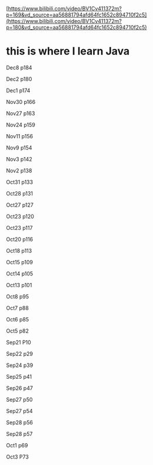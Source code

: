 [https://www.bilibili.com/video/BV1Cv411372m?p=169&vd_source=aa56881794afd64fc1652c894710f2c5](https://www.bilibili.com/video/BV1Cv411372m?p=180&vd_source=aa56881794afd64fc1652c894710f2c5)
# this is where I learn Java

Dec8 p184

Dec2 p180

Dec1 p174

Nov30 p166

Nov27 p163

Nov24 p159

Nov11 p156

Nov9 p154

Nov3 p142

Nov2 p138

Oct31 p133

Oct28 p131

Oct27 p127

Oct23 p120

Oct23 p117

Oct20 p116

Oct18  p113

Oct15 p109

Oct14 p105

Oct13 p101

Oct8 p95

Oct7 p88

Oct6 p85

Oct5 p82

Sep21 P10 

Sep22 p29

Sep24 p39

Sep25 p41

Sep26 p47

Sep27 p50

Sep27 p54

Sep28 p56

Sep28 p57

Oct1 p69

Oct3 P73
